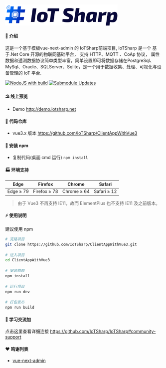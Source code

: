 <p align="left">
  <a href="https://iotsharp.io/">
    <img src="public/logo_white.svg" width="360px" alt="IoTSharp logo" />
  </a>
</p>


#### 🌈 介绍

这是一个基于模板vue-next-admin 的 IoTSharp前端项目, IoTSharp 是一个 基于.Net Core 开源的物联网基础平台， 支持 HTTP、MQTT 、CoAp 协议， 属性数据和遥测数据协议简单类型丰富，简单设置即可将数据存储在PostgreSql、MySql、Oracle、SQLServer、Sqlite，是一个用于数据收集、处理、可视化与设备管理的 IoT 平台.

[![NodeJS with build](https://github.com/IoTSharp/ClientAppWithVue3/actions/workflows/nodejsbuild.yml/badge.svg)](https://github.com/IoTSharp/ClientAppWithVue3/actions/workflows/nodejsbuild.yml) [![Submodule Updates](https://github.com/IoTSharp/ClientAppWithVue3/actions/workflows/submodule-update.yml/badge.svg)](https://github.com/IoTSharp/ClientAppWithVue3/actions/workflows/submodule-update.yml)


#### ⛱️ 线上预览

- Demo <a href="http://demo.iotsharp.net" target="_blank">http://demo.iotsharp.net</a>
 

#### 💒 代码仓库

- vue3.x 版本 <a href="https://github.com/IoTSharp/ClientAppWithVue3" target="_blank">https://github.com/IoTSharp/ClientAppWithVue3</a>
 
#### 🚧 安装 npm

- 复制代码(桌面 cmd 运行) `npm install `


#### 🏭 环境支持

| Edge      | Firefox      | Chrome      | Safari      |
| --------- | ------------ | ----------- | ----------- |
| Edge ≥ 79 | Firefox ≥ 78 | Chrome ≥ 64 | Safari ≥ 12 |

> 由于 Vue3 不再支持 IE11，故而 ElementPlus 也不支持 IE11 及之前版本。

#### ⚡ 使用说明

建议使用  npm 

```bash
# 克隆项目
git clone https://github.com/IoTSharp/ClientAppWithVue3.git

# 进入项目
cd ClientAppWithVue3

# 安装依赖
npm install

# 运行项目
npm run dev

# 打包发布
npm run build
```

#### 💯 学习交流加
 
 点击这里查看详细连接 https://github.com/IoTSharp/IoTSharp#community-support


#### ❤️ 鸣谢列表

- <a href="https://github.com/lyt-Top/vue-next-admin" target="_blank">vue-next-admin</a>



 
